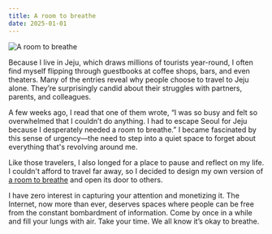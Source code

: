 ```yaml
---
title: A room to breathe
date: 2025-01-01
---
```


![A room to breathe](https://bear-images.sfo2.cdn.digitaloceanspaces.com/jagunbae/-5.webp)

Because I live in Jeju, which draws millions of tourists year-round, I often find myself flipping through guestbooks at coffee shops, bars, and even theaters. Many of the entries reveal why people choose to travel to Jeju alone. They’re surprisingly candid about their struggles with partners, parents, and colleagues.

A few weeks ago, I read that one of them wrote, “I was so busy and felt so overwhelmed that I couldn’t do anything. I had to escape Seoul for Jeju because I desperately needed a room to breathe.” I became fascinated by this sense of urgency—the need to step into a quiet space to forget about everything that's revolving around me.

Like those travelers, I also longed for a place to pause and reflect on my life. I couldn't afford to travel far away, so I decided to design my own version of [a room to breathe][1] and open its door to others.

I have zero interest in capturing your attention and monetizing it. The Internet, now more than ever, deserves spaces where people can be free from the constant bombardment of information. Come by once in a while and fill your lungs with air. Take your time. We all know it’s okay to breathe.

[1]:	https://room.kangminsuk.com